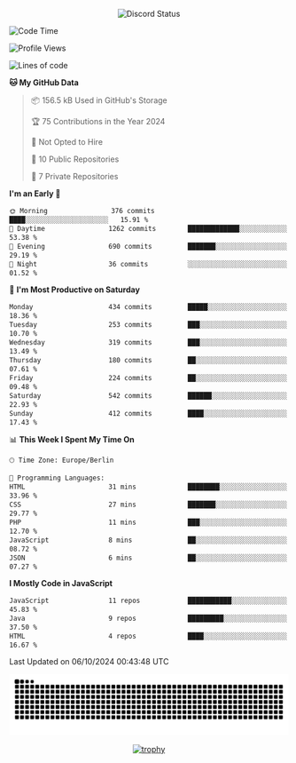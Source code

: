 <!-- Discord Status -->
<p align="center">
  <img src="https://lanyard.cnrad.dev/api/531896089096486922?borderRadius=30px" alt="Discord Status" />
</p>

<!--START_SECTION:waka-->
![Code Time](http://img.shields.io/badge/Code%20Time-934%20hrs%2055%20mins-blue)

![Profile Views](http://img.shields.io/badge/Profile%20Views-0-blue)

![Lines of code](https://img.shields.io/badge/From%20Hello%20World%20I%27ve%20Written-3.9%20million%20lines%20of%20code-blue)

**🐱 My GitHub Data** 

> 📦 156.5 kB Used in GitHub's Storage 
 > 
> 🏆 75 Contributions in the Year 2024
 > 
> 🚫 Not Opted to Hire
 > 
> 📜 10 Public Repositories 
 > 
> 🔑 7 Private Repositories 
 > 
**I'm an Early 🐤** 

```text
🌞 Morning                376 commits         ████░░░░░░░░░░░░░░░░░░░░░   15.91 % 
🌆 Daytime                1262 commits        █████████████░░░░░░░░░░░░   53.38 % 
🌃 Evening                690 commits         ███████░░░░░░░░░░░░░░░░░░   29.19 % 
🌙 Night                  36 commits          ░░░░░░░░░░░░░░░░░░░░░░░░░   01.52 % 
```
📅 **I'm Most Productive on Saturday** 

```text
Monday                   434 commits         █████░░░░░░░░░░░░░░░░░░░░   18.36 % 
Tuesday                  253 commits         ███░░░░░░░░░░░░░░░░░░░░░░   10.70 % 
Wednesday                319 commits         ███░░░░░░░░░░░░░░░░░░░░░░   13.49 % 
Thursday                 180 commits         ██░░░░░░░░░░░░░░░░░░░░░░░   07.61 % 
Friday                   224 commits         ██░░░░░░░░░░░░░░░░░░░░░░░   09.48 % 
Saturday                 542 commits         ██████░░░░░░░░░░░░░░░░░░░   22.93 % 
Sunday                   412 commits         ████░░░░░░░░░░░░░░░░░░░░░   17.43 % 
```


📊 **This Week I Spent My Time On** 

```text
🕑︎ Time Zone: Europe/Berlin

💬 Programming Languages: 
HTML                     31 mins             ████████░░░░░░░░░░░░░░░░░   33.96 % 
CSS                      27 mins             ███████░░░░░░░░░░░░░░░░░░   29.77 % 
PHP                      11 mins             ███░░░░░░░░░░░░░░░░░░░░░░   12.70 % 
JavaScript               8 mins              ██░░░░░░░░░░░░░░░░░░░░░░░   08.72 % 
JSON                     6 mins              ██░░░░░░░░░░░░░░░░░░░░░░░   07.27 % 
```

**I Mostly Code in JavaScript** 

```text
JavaScript               11 repos            ███████████░░░░░░░░░░░░░░   45.83 % 
Java                     9 repos             █████████░░░░░░░░░░░░░░░░   37.50 % 
HTML                     4 repos             ████░░░░░░░░░░░░░░░░░░░░░   16.67 % 
```




 Last Updated on 06/10/2024 00:43:48 UTC
<!--END_SECTION:waka-->

<!-- GitHub Contribution Snake -->
<p align="center">
  <img src="https://raw.githubusercontent.com/vxnsin/vxnsin/output/github-contribution-grid-snake-dark.svg" alt="GitHub Contribution Snake" />
</p>

<!-- GitHub Trophy -->
<p align="center">
  <a href="https://github.com/ryo-ma/github-profile-trophy">
    <img src="https://github-profile-trophy.vercel.app/?username=vxnsin&theme=onedark" alt="trophy" />
  </a>
</p>
